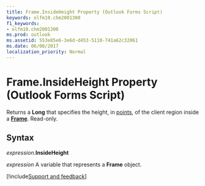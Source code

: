 ```yaml
---
title: Frame.InsideHeight Property (Outlook Forms Script)
keywords: olfm10.chm2001300
f1_keywords:
- olfm10.chm2001300
ms.prod: outlook
ms.assetid: 553e85e6-3e6d-d453-5110-741a62c32061
ms.date: 06/08/2017
localization_priority: Normal
---
```



# Frame.InsideHeight Property (Outlook Forms Script)

Returns a  **Long** that specifies the height, in [points](../language/glossary/vbe-glossary.md#point), of the client region inside a **[Frame](Outlook.frame.md)**. Read-only.


## Syntax

_expression_.**InsideHeight**

_expression_ A variable that represents a  **Frame** object.

[!include[Support and feedback](~/includes/feedback-boilerplate.md)]